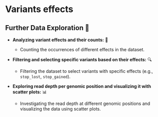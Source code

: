 # Variants effects
## Further Data Exploration 🚀

- **Analyzing variant effects and their counts:** 🧬
  - Counting the occurrences of different effects in the dataset.

- **Filtering and selecting specific variants based on their effects:** 🔍
  - Filtering the dataset to select variants with specific effects (e.g., `stop_lost`, `stop_gained`).

- **Exploring read depth per genomic position and visualizing it with scatter plots:** 📊
  - Investigating the read depth at different genomic positions and visualizing the data using scatter plots.
